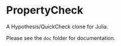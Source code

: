 # PropertyCheck

A Hypothesis/QuickCheck clone for Julia.

Please see the `doc` folder for documentation.
